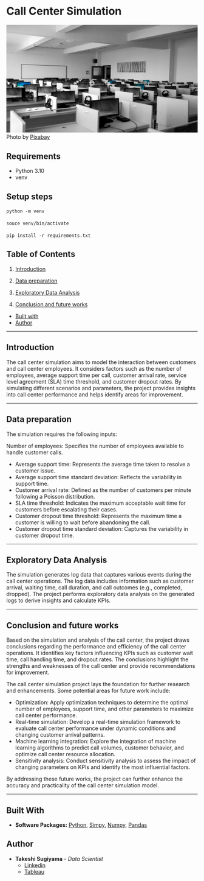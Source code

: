 # Call Center Simulation

![Cover](img/pexels-pixabay-267507.jpg)
Photo by [Pixabay](https://www.pexels.com/photo/gray-wooden-computer-cubicles-inside-room-267507/)

## Requirements

- Python 3.10
- venv

## Setup steps

```
python -m venv

souce venv/bin/activate

pip install -r requirements.txt
```

## Table of Contents
1. [Introduction](#introduction)

2. [Data preparation](#data-preparation)

3. [Exploratory Data Analysis](#exploratory-data-analysis)

4. [Conclusion and future works](#conclusion-and-future-works)

- [Built with](#built-with)
- [Author](#author)

---

## Introduction

The call center simulation aims to model the interaction between customers and call center employees. It considers factors such as the number of employees, average support time per call, customer arrival rate, service level agreement (SLA) time threshold, and customer dropout rates. By simulating different scenarios and parameters, the project provides insights into call center performance and helps identify areas for improvement.

---

## Data preparation

The simulation requires the following inputs:

Number of employees: Specifies the number of employees available to handle customer calls.
- Average support time: Represents the average time taken to resolve a customer issue.
- Average support time standard deviation: Reflects the variability in support time.
- Customer arrival rate: Defined as the number of customers per minute following a Poisson distribution.
- SLA time threshold: Indicates the maximum acceptable wait time for customers before escalating their cases.
- Customer dropout time threshold: Represents the maximum time a customer is willing to wait before abandoning the call.
- Customer dropout time standard deviation: Captures the variability in customer dropout time.

---

## Exploratory Data Analysis

The simulation generates log data that captures various events during the call center operations. The log data includes information such as customer arrival, waiting time, call duration, and call outcomes (e.g., completed, dropped). The project performs exploratory data analysis on the generated logs to derive insights and calculate KPIs.

---

## Conclusion and future works

Based on the simulation and analysis of the call center, the project draws conclusions regarding the performance and efficiency of the call center operations. It identifies key factors influencing KPIs such as customer wait time, call handling time, and dropout rates. The conclusions highlight the strengths and weaknesses of the call center and provide recommendations for improvement.

The call center simulation project lays the foundation for further research and enhancements. Some potential areas for future work include:

- Optimization: Apply optimization techniques to determine the optimal number of employees, support time, and other parameters to maximize call center performance.
- Real-time simulation: Develop a real-time simulation framework to evaluate call center performance under dynamic conditions and changing customer arrival patterns.
- Machine learning integration: Explore the integration of machine learning algorithms to predict call volumes, customer behavior, and optimize call center resource allocation.
- Sensitivity analysis: Conduct sensitivity analysis to assess the impact of changing parameters on KPIs and identify the most influential factors.

By addressing these future works, the project can further enhance the accuracy and practicality of the call center simulation model.

---


## Built With

* **Software Packages:**  [Python](https://www.python.org/), [Simpy](https://simpy.readthedocs.io/en/latest/), [Numpy](https://numpy.org/), [Pandas](https://pandas.pydata.org/docs/)
## Author

* **Takeshi Sugiyama** - *Data Scientist*
  * [Linkedin](https://www.linkedin.com/in/takeshi-sugiyama/)
  * [Tableau](https://public.tableau.com/profile/takeshi.sugiyama)
